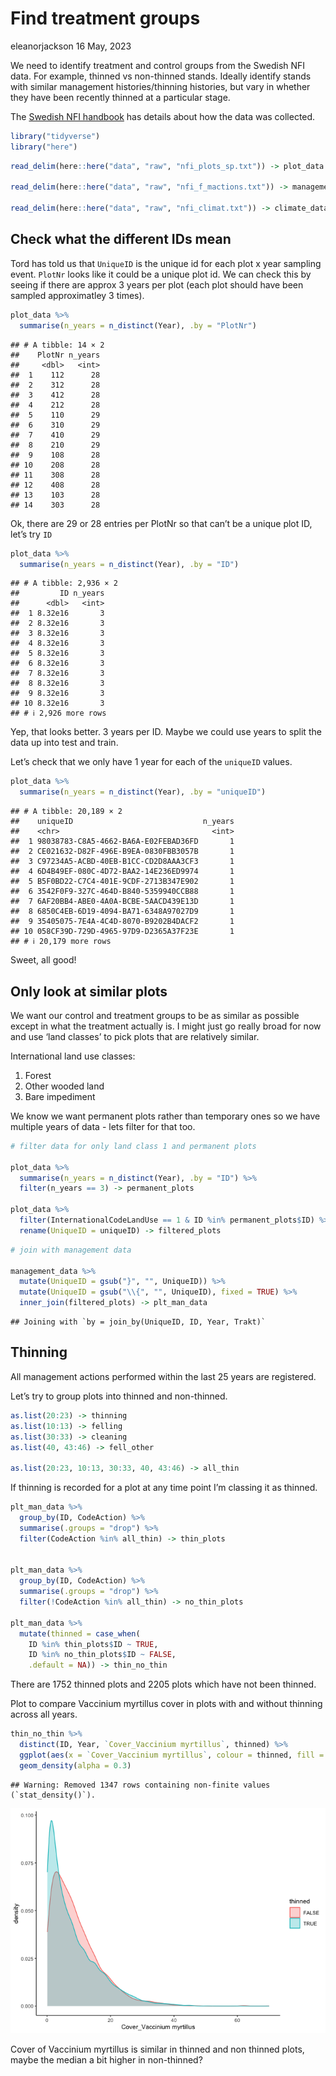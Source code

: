 Find treatment groups
================
eleanorjackson
16 May, 2023

We need to identify treatment and control groups from the Swedish NFI
data. For example, thinned vs non-thinned stands. Ideally identify
stands with similar management histories/thinning histories, but vary in
whether they have been recently thinned at a particular stage.

The [Swedish NFI
handbook](https://www.slu.se/globalassets/ew/org/centrb/rt/dokument/faltinst/nfi_fieldwork_instructions_eng.pdf)
has details about how the data was collected.

``` r
library("tidyverse")
library("here")
```

``` r
read_delim(here::here("data", "raw", "nfi_plots_sp.txt")) -> plot_data

read_delim(here::here("data", "raw", "nfi_f_mactions.txt")) -> management_data

read_delim(here::here("data", "raw", "nfi_climat.txt")) -> climate_data
```

## Check what the different IDs mean

Tord has told us that `UniqueID` is the unique id for each plot x year
sampling event. `PlotNr` looks like it could be a unique plot id. We can
check this by seeing if there are approx 3 years per plot (each plot
should have been sampled approximatley 3 times).

``` r
plot_data %>% 
  summarise(n_years = n_distinct(Year), .by = "PlotNr")
```

    ## # A tibble: 14 × 2
    ##    PlotNr n_years
    ##     <dbl>   <int>
    ##  1    112      28
    ##  2    312      28
    ##  3    412      28
    ##  4    212      28
    ##  5    110      29
    ##  6    310      29
    ##  7    410      29
    ##  8    210      29
    ##  9    108      28
    ## 10    208      28
    ## 11    308      28
    ## 12    408      28
    ## 13    103      28
    ## 14    303      28

Ok, there are 29 or 28 entries per PlotNr so that can’t be a unique plot
ID, let’s try `ID`

``` r
plot_data %>% 
  summarise(n_years = n_distinct(Year), .by = "ID")
```

    ## # A tibble: 2,936 × 2
    ##         ID n_years
    ##      <dbl>   <int>
    ##  1 8.32e16       3
    ##  2 8.32e16       3
    ##  3 8.32e16       3
    ##  4 8.32e16       3
    ##  5 8.32e16       3
    ##  6 8.32e16       3
    ##  7 8.32e16       3
    ##  8 8.32e16       3
    ##  9 8.32e16       3
    ## 10 8.32e16       3
    ## # ℹ 2,926 more rows

Yep, that looks better. 3 years per ID. Maybe we could use years to
split the data up into test and train.

Let’s check that we only have 1 year for each of the `uniqueID` values.

``` r
plot_data %>% 
  summarise(n_years = n_distinct(Year), .by = "uniqueID")
```

    ## # A tibble: 20,189 × 2
    ##    uniqueID                             n_years
    ##    <chr>                                  <int>
    ##  1 98038783-C8A5-4662-BA6A-E02FEBAD36FD       1
    ##  2 CE021632-D82F-496E-B9EA-0830FBB3057B       1
    ##  3 C97234A5-ACBD-40EB-B1CC-CD2D8AAA3CF3       1
    ##  4 6D4B49EF-080C-4D72-BAA2-14E236ED9974       1
    ##  5 B5F0BD22-C7C4-401E-9CDF-2713B347E902       1
    ##  6 3542F0F9-327C-464D-B840-5359940CCB88       1
    ##  7 6AF20BB4-ABE0-4A0A-BCBE-5AACD439E13D       1
    ##  8 6850C4EB-6D19-4094-BA71-6348A97027D9       1
    ##  9 35405075-7E4A-4C4D-8070-B9202B4DACF2       1
    ## 10 058CF39D-729D-4965-97D9-D2365A37F23E       1
    ## # ℹ 20,179 more rows

Sweet, all good!

## Only look at similar plots

We want our control and treatment groups to be as similar as possible
except in what the treatment actually is. I might just go really broad
for now and use ‘land classes’ to pick plots that are relatively
similar.

International land use classes:

1.  Forest
2.  Other wooded land
3.  Bare impediment

We know we want permanent plots rather than temporary ones so we have
multiple years of data - lets filter for that too.

``` r
# filter data for only land class 1 and permanent plots

plot_data %>% 
  summarise(n_years = n_distinct(Year), .by = "ID") %>% 
  filter(n_years == 3) -> permanent_plots

plot_data %>% 
  filter(InternationalCodeLandUse == 1 & ID %in% permanent_plots$ID) %>% 
  rename(UniqueID = uniqueID) -> filtered_plots
```

``` r
# join with management data

management_data %>% 
  mutate(UniqueID = gsub("}", "", UniqueID)) %>% 
  mutate(UniqueID = gsub("\\{", "", UniqueID), fixed = TRUE) %>% 
  inner_join(filtered_plots) -> plt_man_data
```

    ## Joining with `by = join_by(UniqueID, ID, Year, Trakt)`

## Thinning

All management actions performed within the last 25 years are
registered.

Let’s try to group plots into thinned and non-thinned.

``` r
as.list(20:23) -> thinning
as.list(10:13) -> felling
as.list(30:33) -> cleaning
as.list(40, 43:46) -> fell_other

as.list(20:23, 10:13, 30:33, 40, 43:46) -> all_thin
```

If thinning is recorded for a plot at any time point I’m classing it as
thinned.

``` r
plt_man_data %>% 
  group_by(ID, CodeAction) %>% 
  summarise(.groups = "drop") %>% 
  filter(CodeAction %in% all_thin) -> thin_plots


plt_man_data %>% 
  group_by(ID, CodeAction) %>% 
  summarise(.groups = "drop") %>% 
  filter(!CodeAction %in% all_thin) -> no_thin_plots
  
plt_man_data %>% 
  mutate(thinned = case_when(
    ID %in% thin_plots$ID ~ TRUE,
    ID %in% no_thin_plots$ID ~ FALSE,
    .default = NA)) -> thin_no_thin
```

There are 1752 thinned plots and 2205 plots which have not been thinned.

Plot to compare Vaccinium myrtillus cover in plots with and without
thinning across all years.

``` r
thin_no_thin %>% 
  distinct(ID, Year, `Cover_Vaccinium myrtillus`, thinned) %>% 
  ggplot(aes(x = `Cover_Vaccinium myrtillus`, colour = thinned, fill = thinned)) +
  geom_density(alpha = 0.3)
```

    ## Warning: Removed 1347 rows containing non-finite values (`stat_density()`).

![](figures/2023-05-16_find-treatment-groups/unnamed-chunk-9-1.png)<!-- -->

Cover of Vaccinium myrtillus is similar in thinned and non thinned
plots, maybe the median a bit higher in non-thinned?
